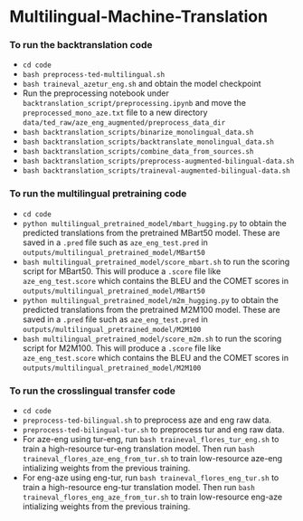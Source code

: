 # Multilingual-Machine-Translation

### To run the backtranslation code 
* ```cd code```
* ```bash preprocess-ted-multilingual.sh```
* ```bash traineval_azetur_eng.sh``` and obtain the model checkpoint 
* Run the preprocessing notebook under ```backtranslation_script/preprocessing.ipynb``` and move the ```preprocessed_mono_aze.txt``` file to a new directory ```data/ted_raw/aze_eng_augmented/preprocess_data_dir```
* ```bash backtranslation_scripts/binarize_monolingual_data.sh```
* ```bash backtranslation_scripts/backtranslate_monolingual_data.sh```
* ```bash backtranslation_scripts/combine_data_from_sources.sh```
* ```bash backtranslation_scripts/preprocess-augmented-bilingual-data.sh```
* ```bash backtranslation_scripts/traineval-augmented-bilingual-data.sh```


### To run the multilingual pretraining code
* ```cd code```
* ```python multilingual_pretrained_model/mbart_hugging.py``` to obtain the predicted translations from the pretrained MBart50 model. These are saved in a ```.pred``` file such as ```aze_eng_test.pred``` in ```outputs/multilingual_pretrained_model/MBart50```
* ```bash multilingual_pretrained_model/score_mbart.sh``` to run the scoring script for MBart50. This will produce a ```.score``` file like ```aze_eng_test.score``` which contains the BLEU and the COMET scores in ```outputs/multilingual_pretrained_model/MBart50```
* ```python multilingual_pretrained_model/m2m_hugging.py``` to obtain the predicted translations from the pretrained M2M100 model. These are saved in a ```.pred``` file such as ```aze_eng_test.pred``` in ```outputs/multilingual_pretrained_model/M2M100```
* ```bash multilingual_pretrained_model/score_m2m.sh``` to run the scoring script for M2M100. This will produce a ```.score``` file like ```aze_eng_test.score``` which contains the BLEU and the COMET scores in ```outputs/multilingual_pretrained_model/M2M100```

### To run the crosslingual transfer code
* ```cd code```
* ```preprocess-ted-bilingual.sh``` to preprocess aze and eng raw data.
* ```preprocess-ted-bilingual-tur.sh``` to preprocess tur and eng raw data.
* For aze-eng using tur-eng, run ```bash traineval_flores_tur_eng.sh``` to train a high-resource tur-eng translation model. Then run ```bash traineval_flores_aze_eng_from_tur.sh``` to train low-resource aze-eng intializing weights from the previous training.
* For eng-aze using eng-tur, run ```bash traineval_flores_eng_tur.sh``` to train a high-resource eng-tur translation model. Then run ```bash traineval_flores_eng_aze_from_tur.sh``` to train low-resource eng-aze intializing weights from the previous training.
